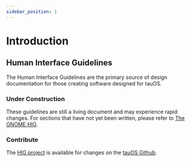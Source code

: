 ```yaml
---
sidebar_position: 1
---
```


# Introduction

## Human Interface Guidelines

The Human Interface Guidelines are the primary source of design documentation for those creating software designed for tauOS.

### Under Construction

These guidelines are still a living document and may experience rapid changes. For sections that have not yet been written, please refer to [The GNOME HIG](https://developer.gnome.org/hig).

### Contribute

The [HIG project](https://github.com/tau-OS/hig-docs) is available for changes on the [tauOS Github](https://github.com/tau-OS).